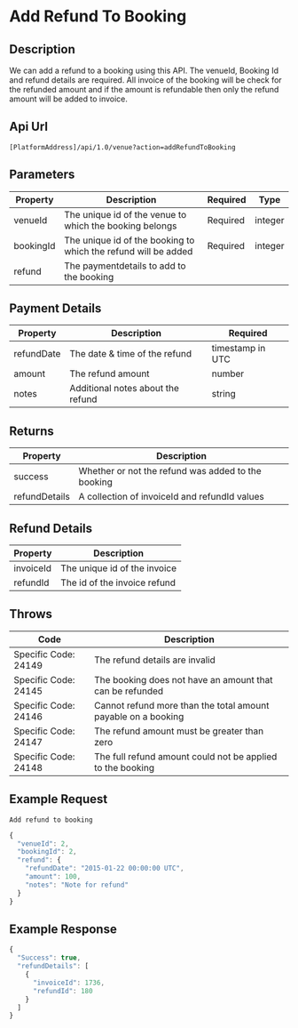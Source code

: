 # Add Refund To Booking

## Description

We can add a refund to a booking using this API. The venueId, Booking Id and refund details are required. All invoice of the booking will be check for the refunded amount and if the amount is refundable then only the refund amount will be added to invoice.

## Api Url

`[PlatformAddress]/api/1.0/venue?action=addRefundToBooking`

## Parameters

| Property | Description | Required | Type |
| --- | --- | --- | --- |
| venueId | The unique id of the venue to which the booking belongs | Required | integer |
| bookingId | The unique id of the booking to which the refund will be added | Required | integer |
| refund | The paymentdetails to add to the booking |  |  |

## Payment Details

| Property | Description | Required |
| --- | --- | --- |
| refundDate | The date & time of the refund | timestamp in UTC |
| amount | The refund amount | number |
| notes | Additional notes about the refund | string |

## Returns

| Property | Description |
| --- | --- |
| success | Whether or not the refund was added to the booking |
| refundDetails | A collection of invoiceId and refundId values |

## Refund Details

| Property | Description |
| --- | --- |
| invoiceId | The unique id of the invoice |
| refundId | The id of the invoice refund |

## Throws

| Code | Description |
| --- | --- |
| Specific Code: 24149 | The refund details are invalid |
| Specific Code: 24145 | The booking does not have an amount that can be refunded |
| Specific Code: 24146 | Cannot refund more than the total amount payable on a booking |
| Specific Code: 24147 | The refund amount must be greater than zero |
| Specific Code: 24148 | The full refund amount could not be applied to the booking |

## Example Request

`Add refund to booking`

```javascript
{
  "venueId": 2,
  "bookingId": 2,
  "refund": {
    "refundDate": "2015-01-22 00:00:00 UTC",
    "amount": 100,
    "notes": "Note for refund"
  }
}
```

## Example Response

```javascript
{
  "Success": true,
  "refundDetails": [
    {
      "invoiceId": 1736,
      "refundId": 180
    }
  ]
}
```


